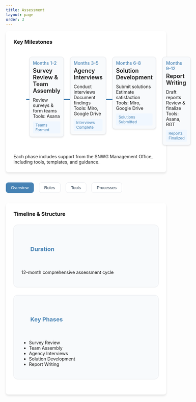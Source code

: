 ```yaml
---
title: Assessment
layout: page
order: 3
---
```


<style>
/* Custom styles to match Overview page design */
.hero-section {
    background: linear-gradient(135deg, #87CEEB, #4682B4);
    color: white;
    padding: 4rem 1rem;
    margin: -2rem -1.5rem 2rem -1.5rem;
    font-family: -apple-system, BlinkMacSystemFont, "Segoe UI", Roboto, sans-serif;
}

.hero-content {
    max-width: 72rem;
    margin: 0 auto;
}

.nav-tabs {
    display: flex;
    flex-wrap: wrap;
    gap: 1rem;
    margin-bottom: 2rem;
}

.tab-button {
    padding: 0.5rem 1rem;
    border-radius: 0.5rem;
    font-weight: 500;
    transition: all 0.3s;
    border: none;
    cursor: pointer;
}

.tab-button.active {
    background-color: #4682B4;
    color: white;
    transition: all 0.3s ease;
}

.tab-button:not(.active) {
    background-color: white;
    color: #2c3e50;
    border: 1px solid #e5e7eb;
}

.tab-button:not(.active):hover {
    background-color: #f3f4f6;
}

.content-section {
    background-color: white;
    border-radius: 0.5rem;
    box-shadow: 0 4px 6px rgba(0, 0, 0, 0.1);
    padding: 1.5rem;
    margin-bottom: 2rem;
}

.grid-container {
    display: grid;
    grid-template-columns: repeat(auto-fit, minmax(300px, 1fr));
    gap: 1.5rem;
    margin: 1.5rem 0;
}

.card {
    background-color: #f8fafc;
    padding: 1.5rem;
    border-radius: 0.75rem;
    border: 1px solid #e5e7eb;
    transition: transform 0.2s ease, box-shadow 0.2s ease;
}

.card:hover {
    transform: translateY(-2px);
    box-shadow: 0 4px 8px rgba(0, 0, 0, 0.1);
}

.card-header {
    display: flex;
    align-items: center;
    gap: 0.75rem;
    padding: 1rem;
    color: #4682B4;
    font-size: 1.125rem;
    cursor: pointer;
    user-select: none;
}

.chevron {
    transition: transform 0.3s ease;
}

.card-header.active .chevron {
    transform: rotate(180deg);
}

.card-content {
    display: none;
    padding: 0 1rem 1rem 1rem;
}

.card-header.active + .card-content {
    display: block;
}

.timeline-item {
    display: flex;
    gap: 1rem;
    margin-bottom: 1rem;
}

.timeline-month {
    flex-shrink: 0;
    width: 6rem;
    color: #4682B4;
    font-weight: 500;
    font-family: -apple-system, BlinkMacSystemFont, "Segoe UI", Roboto, sans-serif;
}

.process-step {
    display: flex;
    align-items: start;
    gap: 0.5rem;
    margin-bottom: 0.75rem;
}

.step-number {
    width: 1.5rem;
    height: 1.5rem;
    background-color: #2563eb;
    color: white;
    border-radius: 50%;
    display: flex;
    align-items: center;
    justify-content: center;
    flex-shrink: 0;
    font-size: 0.875rem;
}

/* Hide all sections by default */
.tab-content {
    display: none;
}

/* Show active section */
.tab-content.active {
    display: block;
}

/* Timeline styling */
.timeline-container {
    width: 100%;
    padding: 20px 0;
    position: relative;
    overflow-x: auto;
}

.timeline-wrapper {
    min-width: 100%;
    padding: 10px 0;
    position: relative;
}

.timeline-line {
    position: absolute;
    top: 50%;
    left: 40px;
    right: 40px;
    height: 4px;
    background: #4682B4;
    transform: translateY(-50%);
}

.timeline-phases {
    display: flex;
    justify-content: space-between;
    margin: 0 40px;
    position: relative;
}

.timeline-phase {
    flex: 1;
    margin: 0 10px;
    position: relative;
}

.timeline-marker {
    width: 20px;
    height: 20px;
    background: #4682B4;
    border: 4px solid #fff;
    border-radius: 50%;
    position: absolute;
    top: 0;
    left: 50%;
    transform: translate(-50%, -50%);
    z-index: 2;
}

.timeline-content {
    background: #f8fafc;
    border: 1px solid #e5e7eb;
    border-radius: 8px;
    padding: 10px;
    margin-top: 10px;
    box-shadow: 0 2px 4px rgba(0,0,0,0.1);
    transition: transform 0.2s ease;
}

.timeline-content:hover {
    transform: translateY(-5px);
}

.timeline-date {
    color: #4682B4;
    font-size: 0.875rem;
    font-weight: 500;
    margin-bottom: 5px;
}

.timeline-title {
    font-size: 1.125rem;
    font-weight: 600;
    margin-bottom: 10px;
}

.timeline-details {
    font-size: 0.875rem;
}

.timeline-milestone {
    font-size: 0.75rem;
    color: #4682B4;
    background: #f0f7ff;
    padding: 4px 8px;
    border-radius: 4px;
    margin-top: 8px;
    display: inline-block;
}

@media (max-width: 1024px) {
    .timeline-container {
        padding: 10px;
    }
}

.text-xl {
    margin-top: 0px;
}

.mobile-note {
    display: none;
    padding: 10px;
    background: #f0f7ff;
    border-radius: 4px;
    margin-bottom: 20px;
}

@media (max-width: 768px) {
    .mobile-note {
        display: block;
    }
}
</style>

<!-- Timeline Container -->
<div class="content-section">
    <h3 class="text-xl font-semibold mb-4">Key Milestones</h3>
    <div class="mobile-note">
        <i class="fas fa-info-circle mr-2"></i>
        Scroll horizontally to view the complete timeline
    </div>
        <div class="timeline-wrapper">
            <div class="timeline-line"></div>            
            <div class="timeline-phases">
                <!-- Phase 1 -->
                <div class="timeline-phase">
                    <div class="timeline-content">
                        <div class="timeline-date"> Months 1-2</div>
                        <div class="timeline-title"> Survey Review & Team Assembly</div>
                        <div class="timeline-details">
                            <div class="mb-2"><i class="fas fa-tasks mr-2"></i> Review surveys & form teams</div>
                            <div class="mb-2"><i class="fas fa-tools mr-2"></i> Tools: Asana</div>
                        </div>
                        <div class="timeline-milestone">
                            <i class="fas fa-flag mr-1"></i>Teams Formed
                        </div>
                    </div>
                </div>
                <!-- Phase 2 -->
                <div class="timeline-phase">
                    <div class="timeline-content">
                        <div class="timeline-date"> Months 3-5</div>
                        <div class="timeline-title"> Agency Interviews</div>
                        <div class="timeline-details">
                            <div class="mb-2"><i class="fas fa-comments mr-2"></i> Conduct interviews</div>
                            <div class="mb-2"><i class="fas fa-clipboard mr-2"></i> Document findings</div>
                            <div class="mb-2"><i class="fas fa-tools mr-2"></i> Tools: Miro, Google Drive</div>
                        </div>
                        <div class="timeline-milestone">
                            <i class="fas fa-flag mr-1"></i> Interviews Complete
                        </div>
                    </div>
                </div>
                <!-- Phase 3 -->
                <div class="timeline-phase">
                    <div class="timeline-content">
                        <div class="timeline-date"> Months 6-8</div>
                        <div class="timeline-title"> Solution Development</div>
                        <div class="timeline-details">
                            <div class="mb-2"><i class="fas fa-lightbulb mr-2"></i> Submit solutions</div>
                            <div class="mb-2"><i class="fas fa-chart-line mr-2"></i> Estimate satisfaction</div>
                            <div class="mb-2"><i class="fas fa-tools mr-2"></i> Tools: Miro, Google Drive</div>
                        </div>
                        <div class="timeline-milestone">
                            <i class="fas fa-flag mr-1"></i> Solutions Submitted
                        </div>
                    </div>
                </div>
                <!-- Phase 4 -->
                <div class="timeline-phase">
                    <div class="timeline-content">
                        <div class="timeline-date"> Months 9-12</div>
                        <div class="timeline-title"> Report Writing</div>
                        <div class="timeline-details">
                            <div class="mb-2"><i class="fas fa-file-alt mr-2"></i> Draft reports</div>
                            <div class="mb-2"><i class="fas fa-check-double mr-2"></i> Review & finalize</div>
                            <div class="mb-2"><i class="fas fa-tools mr-2"></i> Tools: Asana, RGT</div>
                        </div>
                        <div class="timeline-milestone">
                            <i class="fas fa-flag mr-1"></i> Reports Finalized
                        </div>
                    </div>
                </div>
            </div>
        </div>
    <div class="mt-8 text-sm text-gray-600">
        <br><i class="fas fa-info-circle mr-2"></i>
        Each phase includes support from the SNWG Management Office, including tools, templates, and guidance.
    </div>
</div>

<!-- Assessment Tabs -->
<div class="nav-tabs">
    <button class="tab-button active" onclick="showTab('overview')">Overview</button>
    <button class="tab-button" onclick="showTab('roles')">Roles</button>
    <button class="tab-button" onclick="showTab('tools')">Tools</button>
    <button class="tab-button" onclick="showTab('processes')">Processes</button>
</div>

<!-- Overview Section -->
<div id="overview" class="tab-content active">
    <div class="content-section">
        <div class="mb-8">
            <h3 class="text-xl font-semibold mb-4">Timeline & Structure</h3>
            <div class="grid-container">
                <div class="card">
                    <div class="card-header">
                        <i class="far fa-calendar"></i>
                        <h4 class="font-medium">Duration</h4>
                    </div>
                    <p>12-month comprehensive assessment cycle</p>
                </div>
                <div class="card">
                    <div class="card-header">
                        <i class="fas fa-arrow-right"></i>
                        <h4 class="font-medium">Key Phases</h4>
                    </div>
                    <ul class="list-disc list-inside">
                        <li>Survey Review</li>
                        <li>Team Assembly</li>
                        <li>Agency Interviews</li>
                        <li>Solution Development</li>
                        <li>Report Writing</li>
                    </ul>
                </div>
            </div>
        </div>
    </div>
</div>

<!-- Roles Section -->
<div id="roles" class="tab-content">
    <div class="content-section">
        <h3 class="text-xl font-semibold mb-4">Participant Roles</h3>
       <div class="grid-container">
            <div class="card">
                <div class="card-header">
                    <i class="fas fa-user"></i>
                    <h3>Assessment Lead</h3>
                </div>
                <ul class="space-y-2">
                    <br><i class="fas fa-check text-blue-600 mr-2"></i>  Responsible for leading team coordination
                    <br><i class="fas fa-check text-blue-600 mr-2"></i>  Oversees interview preparation and execution
                    <br><i class="fas fa-check text-blue-600 mr-2"></i>  Manages solution development process
                    <br><i class="fas fa-check text-blue-600 mr-2"></i>  Ensures report completion and quality
                    <br><i class="fas fa-check text-blue-600 mr-2"></i>  Primary point of contact for the Need ID
                </ul>
            </div>
            <div class="card">
                <div class="card-header">
                    <i class="fas fa-users"></i>
                    <h3>Team Member</h3>
                </div>
                <ul class="space-y-2">
                    <br><i class="fas fa-check text-blue-600 mr-2"></i>  Participates in agency interviews
                    <br><i class="fas fa-check text-blue-600 mr-2"></i>  Reviews survey responses and documentation
                    <br><i class="fas fa-check text-blue-600 mr-2"></i>  Contributes to solution development
                    <br><i class="fas fa-check text-blue-600 mr-2"></i>  Assists with report writing
                    <br><i class="fas fa-check text-blue-600 mr-2"></i>  Provides technical expertise in specialty area
                </ul>
            </div>
            <div class="card">
                <div class="card-header">
                    <i class="fas fa-star"></i>
                    <h3>Subject Matter Expert</h3>
                </div>
                <ul class="space-y-2">
                    <br><i class="fas fa-check text-blue-600 mr-2"></i>  Provides specialized technical expertise
                    <br><i class="fas fa-check text-blue-600 mr-2"></i>  Reviews and validates proposed solutions
                    <br><i class="fas fa-check text-blue-600 mr-2"></i>  Assists with technical documentation
                    <br><i class="fas fa-check text-blue-600 mr-2"></i>  Supports solution feasibility assessment
                    <br><i class="fas fa-check text-blue-600 mr-2"></i>  Contributes to satisfaction level estimates
                </ul>
            </div>
            <div class="card">
                <div class="card-header">
                    <i class="fas fa-building"></i>
                    <h3>Agency Representative</h3>
                </div>
                <ul class="space-y-2">
                    <br><i class="fas fa-check text-blue-600 mr-2"></i>  Represents agency interests and needs
                    <br><i class="fas fa-check text-blue-600 mr-2"></i>  Provides agency context and requirements
                    <br><i class="fas fa-check text-blue-600 mr-2"></i>  Facilitates agency communication
                    <br><i class="fas fa-check text-blue-600 mr-2"></i>  Reviews and validates recommendations
                    <br><i class="fas fa-check text-blue-600 mr-2"></i>  Supports solution implementation planning
                </ul>
            </div>
        </div>
    </div>
</div>

<!-- Tools Section -->
<div id="tools" class="tab-content">
    <div class="content-section">
        <h3 class="text-xl font-semibold mb-4">Assessment Tools</h3>
          <div class="space-y-8">
            <div class="card">
                <div class="card-header" onclick="toggleCard(this)">
                    <i class="fas fa-tasks"></i>
                    <h3>Asana</h3>
                    <i class="fas fa-chevron-down chevron ml-auto"></i>
                </div>
                <div class="card-content">
                <p class="mb-4">Project management platform for tracking needs, solutions, and milestones throughout the assessment process.</p>
                <div class="grid-container">
                    <div class="card">
                        <h4 class="font-medium mb-2">Key Features</h4>
                        <ul class="space-y-2">
                            <br><i class="fas fa-check text-blue-600 mr-2"></i>  Need ID tracking and organization
                            <br><i class="fas fa-check text-blue-600 mr-2"></i>  Solution submission and tagging
                            <br><i class="fas fa-check text-blue-600 mr-2"></i>  Progress monitoring through milestones
                            <br><i class="fas fa-check text-blue-600 mr-2"></i>  Team collaboration tools
                        </ul>
                    </div>
                    <div class="card">
                        <h4 class="font-medium mb-2">Quick Tips</h4>
                        <ul class="space-y-2">
                            <br><i class="fas fa-check text-blue-600 mr-2"></i>  Use search to quickly find your Need IDs
                            <br><i class="fas fa-check text-blue-600 mr-2"></i>  Complete milestones in sequential order
                            <br><i class="fas fa-check text-blue-600 mr-2"></i>  Set your role in your profile settings
                            <br><i class="fas fa-check text-blue-600 mr-2"></i>  Contact SNWG MO for account issues
                        </ul>
                    </div>
                </div>
                <div class="mt-4">
                    <h4 class="font-medium mb-2">Common Solutions</h4>
                    <ul class="space-y-2">
                        <br><i class="fas fa-exclamation-circle text-blue-600 mr-2"></i>  <strong>See "Trial Version"?</strong> Contact SNWG MO for the correct account setup
                        <br><i class="fas fa-exclamation-circle text-blue-600 mr-2"></i>  <strong>Wrong workspace?</strong> Click your profile icon to switch to nasa.gov
                        <br><i class="fas fa-exclamation-circle text-blue-600 mr-2"></i>  <strong>Need help with LOS?</strong> Request a quick demo from SNWG MO
                    </ul>
                </div>
            </div>      
            </div>      
            <div class="card">
                <div class="card-header" onclick="toggleCard(this)">
                    <i class="fas fa-file-alt"></i>
                    <h3>Report Generation Tool (RGT)</h3>
                    <i class="fas fa-chevron-down chevron ml-auto"></i>
                </div>
                <div class="card-content">
                <p class="mb-4">Collaborative platform for writing and managing standardized assessment reports.</p>
                <div class="grid-container">
                    <div class="card">
                        <h4 class="font-medium mb-2">Key Features</h4>
                        <ul class="space-y-2">
                            <br><i class="fas fa-check text-blue-600 mr-2"></i>  Standardized report templates
                            <br><i class="fas fa-check text-blue-600 mr-2"></i>  Collaborative writing environment
                            <br><i class="fas fa-check text-blue-600 mr-2"></i>  Mission/product selection tools
                            <br><i class="fas fa-check text-blue-600 mr-2"></i>  Automatic boilerplate integration
                        </ul>
                    </div>
                    <div class="card">
                        <h4 class="font-medium mb-2">Best Practices</h4>
                        <ul class="space-y-2">
                            <br><i class="fas fa-check text-blue-600 mr-2"></i>  Save work frequently while editing
                            <br><i class="fas fa-check text-blue-600 mr-2"></i>  Use comments for team communication
                            <br><i class="fas fa-check text-blue-600 mr-2"></i>  Review example reports provided
                            <br><i class="fas fa-check text-blue-600 mr-2"></i>  Contact SNWG MO for login issues
                        </ul>
                    </div>
                </div>
                <div class="mt-4">
                    <h4 class="font-medium mb-2">Report Writing Tips</h4>
                    <ul class="space-y-2">
                        <br><i class="fas fa-lightbulb text-blue-600 mr-2"></i>  Focus on comprehensive needs assessment, not just solution listings
                        <br><i class="fas fa-lightbulb text-blue-600 mr-2"></i>  Use free text fields for information not available in dropdowns
                        <br><i class="fas fa-lightbulb text-blue-600 mr-2"></i>  Review your report in "View" mode before submitting
                    </ul>
                </div>
            </div>
        </div>
    </div>
</div>
</div>

<div id="processes" class="tab-content">
    <div class="content-section">
        <h3 class="text-xl font-semibold mb-4">Key Processes</h3>
        <div class="space-y-8">
            <!-- Card 1 -->
            <div class="card">
                <div class="card-header" onclick="toggleCard(this)">
                    <i class="fas fa-comments"></i>
                    <h3>Agency Interviews</h3>
                    <i class="fas fa-chevron-down chevron ml-auto"></i>
                </div>
                <div class="card-content">
                    <p class="mb-4">Structured discussions with agency stakeholders to understand their needs in detail. Interviews are scheduled by the SNWG MO team and include features to support your success:</p>
                    <div class="grid-container">
                        <div class="card">
                            <h4 class="font-medium mb-2">Before the Interview</h4>
                            <ul class="space-y-2">
                                <br><i class="fas fa-check text-blue-600 mr-2"></i>  Optional pre-interview huddle with your team
                                <br><i class="fas fa-check text-blue-600 mr-2"></i>  Interview preparation guide and blueprint
                                <br><i class="fas fa-check text-blue-600 mr-2"></i>  Welcome packet for all participants
                                <br><i class="fas fa-check text-blue-600 mr-2"></i>  Previous cycle information (if applicable)
                            </ul>
                        </div>
                        <div class="card">
                            <h4 class="font-medium mb-2">During the Interview</h4>
                            <ul class="space-y-2">
                                <br><i class="fas fa-check text-blue-600 mr-2"></i>  SNWG MO note-taker present
                                <br><i class="fas fa-check text-blue-600 mr-2"></i>  Interview recording available
                                <br><i class="fas fa-check text-blue-600 mr-2"></i>  SNWG agency representative participation
                                <br><i class="fas fa-check text-blue-600 mr-2"></i>  CSDA expert for commercial data needs
                            </ul>
                        </div>
                    </div>
                    <div class="space-y-3 mt-6">
                        <h4 class="font-medium mb-2">Best Practices for Assessment Leads</h4>
                        <div class="process-step">
                            <div class="step-number">1</div>
                            <div>
                                <h4 class="font-medium">Review Survey & Materials</h4>
                                <p class="text-gray-600">Study the survey response and any previous cycle information. Consider both stated and underlying needs.</p>
                            </div>
                        </div>
                        <div class="process-step">
                            <div class="step-number">2</div>
                            <div>
                                <h4 class="font-medium">Prepare Your Team</h4>
                                <p class="text-gray-600">Schedule a pre-interview huddle to discuss strategy and assign roles. Share prepared questions with your team.</p>
                            </div>
                        </div>
                        <div class="process-step">
                            <div class="step-number">3</div>
                            <div>
                                <h4 class="font-medium">Lead the Discussion</h4>
                                <p class="text-gray-600">Focus on understanding needs rather than immediately proposing solutions. Encourage all team members to participate.</p>
                            </div>
                        </div>
                        <div class="process-step">
                            <div class="step-number">4</div>
                            <div>
                                <h4 class="font-medium">Follow Up</h4>
                                <p class="text-gray-600">Review interview notes and recordings. Document key findings in Asana. Continue agency communication as needed.</p>
                            </div>
                        </div>
                    </div>
                </div>
            </div>
            <!-- Card 2 -->
            <div class="card">
                <div class="card-header" onclick="toggleCard(this)">
                    <i class="fas fa-lightbulb"></i>
                    <h3>Solution Development</h3>
                    <i class="fas fa-chevron-down chevron ml-auto"></i>   
                </div>
                <div class="card-content">
                <p class="mb-4">Process for identifying, developing, and prioritizing solutions to meet agency needs.</p>
                <div class="space-y-3">
                    <div class="process-step">
                        <div class="step-number">1</div>
                        <div>
                            <h4 class="font-medium"> Solution Identification</h4>
                            <p class="text-gray-600"> Research and propose potential solutions</p>
                        </div>
                    </div>
                    <div class="process-step">
                        <div class="step-number">2</div>
                        <div>
                            <h4 class="font-medium"> Solution Submission</h4>
                            <p class="text-gray-600"> Submit solutions through the provided form</p>
                        </div>
                    </div>
                    <div class="process-step">
                        <div class="step-number">3</div>
                        <div>
                            <h4 class="font-medium"> Need ID Tagging</h4>
                            <p class="text-gray-600"> Connect solutions to relevant needs</p>
                        </div>
                    </div>
                    <div class="process-step">
                        <div class="step-number">4</div>
                        <div>
                            <h4 class="font-medium">Satisfaction Estimation</h4>
                            <p class="text-gray-600">Estimate Level of Satisfaction for each solution</p>
                        </div>
                    </div>
                </div>
            </div>
        </div>
        <!-- Card 3 -->
        <div class="card">
            <div class="card-header" onclick="toggleCard(this)">
                <i class="fas fa-file-alt"></i>
                <h3>Report Writing</h3>
                <i class="fas fa-chevron-down chevron ml-auto"></i>   
            </div>
            <div class="card-content">
                <p class="mb-4">Collaborative process for documenting findings and recommendations.</p>
                <div class="space-y-3">
                    <div class="process-step">
                        <div class="step-number">1</div>
                        <div>
                            <h4 class="font-medium">Information Gathering</h4>
                            <p class="text-gray-600">Collect all relevant documentation and findings</p>
                        </div>
                    </div>
                    <div class="process-step">
                        <div class="step-number">2</div>
                        <div>
                            <h4 class="font-medium">Draft Development</h4>
                            <p class="text-gray-600">Write initial report content in RGT</p>
                        </div>
                    </div>
                    <div class="process-step">
                        <div class="step-number">3</div>
                        <div>
                            <h4 class="font-medium">Team Review</h4>
                            <p class="text-gray-600">Collaborative review and revision process</p>
                        </div>
                    </div>
                    <div class="process-step">
                        <div class="step-number">4</div>
                        <div>
                            <h4 class="font-medium">Finalization</h4>
                            <p class="text-gray-600">Complete final edits and submit for approval</p>
                        </div>
                    </div>
                </div>
            </div>
        </div>
    </div>
</div>

<script>
function toggleCard(header) {
    header.classList.toggle('active');
}

function showTab(tabName) {
    // Hide all tab content
    document.querySelectorAll('.tab-content').forEach(content => {
        content.classList.remove('active');
    });
    
    // Remove active class from all buttons
    document.querySelectorAll('.tab-button').forEach(button => {
        button.classList.remove('active');
    });
    
    // Show selected tab content
    document.getElementById(tabName).classList.add('active');
    
    // Add active class to clicked button
    event.target.classList.add('active');
}
</script>
